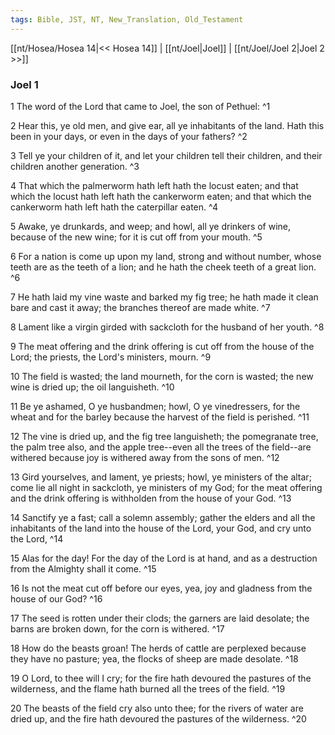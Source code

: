 ```yaml
---
tags: Bible, JST, NT, New_Translation, Old_Testament
---
```


[[nt/Hosea/Hosea 14|<< Hosea 14]] | [[nt/Joel|Joel]] | [[nt/Joel/Joel 2|Joel 2 >>]]

### Joel 1

1 The word of the Lord that came to Joel, the son of Pethuel:  ^1

2 Hear this, ye old men, and give ear, all ye inhabitants of the land. Hath this been in your days, or even in the days of your fathers?  ^2

3 Tell ye your children of it, and let your children tell their children, and their children another generation.  ^3

4 That which the palmerworm hath left hath the locust eaten; and that which the locust hath left hath the cankerworm eaten; and that which the cankerworm hath left hath the caterpillar eaten.  ^4

5 Awake, ye drunkards, and weep; and howl, all ye drinkers of wine, because of the new wine; for it is cut off from your mouth.  ^5

6 For a nation is come up upon my land, strong and without number, whose teeth are as the teeth of a lion; and he hath the cheek teeth of a great lion.  ^6

7 He hath laid my vine waste and barked my fig tree; he hath made it clean bare and cast it away; the branches thereof are made white.  ^7

8 Lament like a virgin girded with sackcloth for the husband of her youth.  ^8

9 The meat offering and the drink offering is cut off from the house of the Lord; the priests, the Lord\'s ministers, mourn.  ^9

10 The field is wasted; the land mourneth, for the corn is wasted; the new wine is dried up; the oil languisheth.  ^10

11 Be ye ashamed, O ye husbandmen; howl, O ye vinedressers, for the wheat and for the barley because the harvest of the field is perished.  ^11

12 The vine is dried up, and the fig tree languisheth; the pomegranate tree, the palm tree also, and the apple tree\--even all the trees of the field\--are withered because joy is withered away from the sons of men.  ^12

13 Gird yourselves, and lament, ye priests; howl, ye ministers of the altar; come lie all night in sackcloth, ye ministers of my God; for the meat offering and the drink offering is withholden from the house of your God.  ^13

14 Sanctify ye a fast; call a solemn assembly; gather the elders and all the inhabitants of the land into the house of the Lord, your God, and cry unto the Lord,  ^14

15 Alas for the day! For the day of the Lord is at hand, and as a destruction from the Almighty shall it come.  ^15

16 Is not the meat cut off before our eyes, yea, joy and gladness from the house of our God?  ^16

17 The seed is rotten under their clods; the garners are laid desolate; the barns are broken down, for the corn is withered.  ^17

18 How do the beasts groan! The herds of cattle are perplexed because they have no pasture; yea, the flocks of sheep are made desolate.  ^18

19 O Lord, to thee will I cry; for the fire hath devoured the pastures of the wilderness, and the flame hath burned all the trees of the field.  ^19

20 The beasts of the field cry also unto thee; for the rivers of water are dried up, and the fire hath devoured the pastures of the wilderness.  ^20

 
